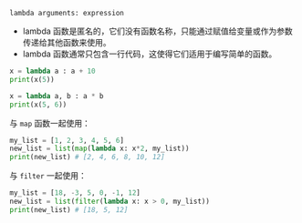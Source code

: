```
lambda arguments: expression
```
- lambda 函数是匿名的，它们没有函数名称，只能通过赋值给变量或作为参数传递给其他函数来使用。
- lambda 函数通常只包含一行代码，这使得它们适用于编写简单的函数。

```python
x = lambda a : a + 10
print(x(5))

x = lambda a, b : a * b
print(x(5, 6))
```

与 `map` 函数一起使用：
```python
my_list = [1, 2, 3, 4, 5, 6]
new_list = list(map(lambda x: x*2, my_list))
print(new_list) # [2, 4, 6, 8, 10, 12]
```

与 `filter` 一起使用：
```python
my_list = [18, -3, 5, 0, -1, 12]
new_list = list(filter(lambda x: x > 0, my_list))
print(new_list) # [18, 5, 12]
```